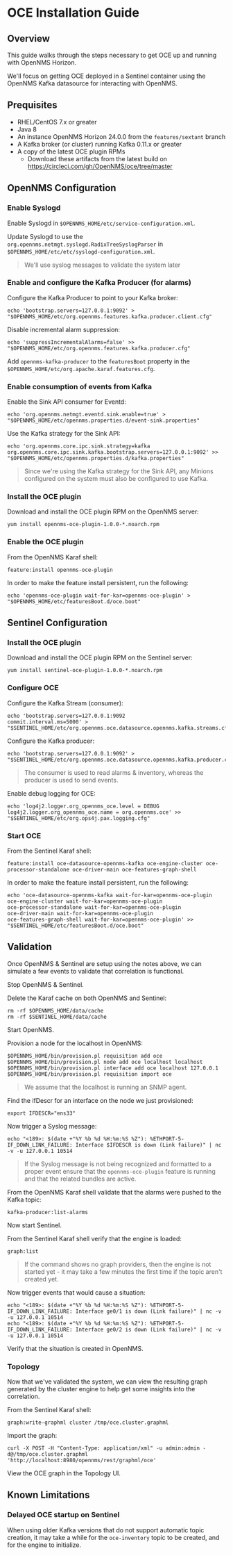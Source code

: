 # OCE Installation Guide

## Overview

This guide walks through the steps necessary to get OCE up and running with OpenNMS Horizon.

We'll focus on getting OCE deployed in a Sentinel container using the OpenNMS Kafka datasource for interacting with OpenNMS.

## Prequisites

* RHEL/CentOS 7.x or greater
* Java 8
* An instance OpenNMS Horizon 24.0.0 from the `features/sextant` branch
* A Kafka broker (or cluster) running Kafka 0.11.x or greater
* A copy of the latest OCE plugin RPMs
   * Download these artifacts from the latest build on https://circleci.com/gh/OpenNMS/oce/tree/master

## OpenNMS Configuration

### Enable Syslogd

Enable Syslogd in `$OPENNMS_HOME/etc/service-configuration.xml`.

Update Syslogd to use the `org.opennms.netmgt.syslogd.RadixTreeSyslogParser` in `$OPENNMS_HOME/etc/etc/syslogd-configuration.xml`.

> We'll use syslog messages to validate the system later

### Enable and configure the Kafka Producer (for alarms)

Configure the Kafka Producer to point to your Kafka broker:
```
echo 'bootstrap.servers=127.0.0.1:9092' > "$OPENNMS_HOME/etc/org.opennms.features.kafka.producer.client.cfg"
```

Disable incremental alarm suppression:
```
echo 'suppressIncrementalAlarms=false' >> "$OPENNMS_HOME/etc/org.opennms.features.kafka.producer.cfg"
```

Add `opennms-kafka-producer` to the `featuresBoot` property in the `$OPENNMS_HOME/etc/org.apache.karaf.features.cfg`.

### Enable consumption of events from Kafka

Enable the Sink API consumer for Eventd:
```
echo 'org.opennms.netmgt.eventd.sink.enable=true' > "$OPENNMS_HOME/etc/opennms.properties.d/event-sink.properties"
```

Use the Kafka strategy for the Sink API:
```
echo 'org.opennms.core.ipc.sink.strategy=kafka
org.opennms.core.ipc.sink.kafka.bootstrap.servers=127.0.0.1:9092' >> "$OPENNMS_HOME/etc/opennms.properties.d/kafka.properties"
```
> Since we're using the Kafka strategy for the Sink API, any Minions configured on the system must also be configured to use Kafka.

### Install the OCE plugin

Download and install the OCE plugin RPM on the OpenNMS server:

```
yum install opennms-oce-plugin-1.0.0-*.noarch.rpm
```

### Enable the OCE plugin

From the OpenNMS Karaf shell:
```
feature:install opennms-oce-plugin
```

In order to make the feature install persistent, run the following:
```
echo 'opennms-oce-plugin wait-for-kar=opennms-oce-plugin' > "$OPENNMS_HOME/etc/featuresBoot.d/oce.boot"
```

## Sentinel Configuration

### Install the OCE plugin

Download and install the OCE plugin RPM on the Sentinel server:
```
yum install sentinel-oce-plugin-1.0.0-*.noarch.rpm
```

### Configure OCE

Configure the Kafka Stream (consumer):
```
echo 'bootstrap.servers=127.0.0.1:9092
commit.interval.ms=5000' > "$SENTINEL_HOME/etc/org.opennms.oce.datasource.opennms.kafka.streams.cfg"
```

Configure the Kafka producer:
```
echo 'bootstrap.servers=127.0.0.1:9092' > "$SENTINEL_HOME/etc/org.opennms.oce.datasource.opennms.kafka.producer.cfg"
```

> The consumer is used to read alarms & inventory, whereas the producer is used to send events. 

Enable debug logging for OCE:
```
echo 'log4j2.logger.org_opennms_oce.level = DEBUG
log4j2.logger.org_opennms_oce.name = org.opennms.oce' >> "$SENTINEL_HOME/etc/org.ops4j.pax.logging.cfg"
```

### Start OCE 

From the Sentinel Karaf shell:
```
feature:install oce-datasource-opennms-kafka oce-engine-cluster oce-processor-standalone oce-driver-main oce-features-graph-shell
```

In order to make the feature install persistent, run the following:
```
echo 'oce-datasource-opennms-kafka wait-for-kar=opennms-oce-plugin
oce-engine-cluster wait-for-kar=opennms-oce-plugin
oce-processor-standalone wait-for-kar=opennms-oce-plugin
oce-driver-main wait-for-kar=opennms-oce-plugin
oce-features-graph-shell wait-for-kar=opennms-oce-plugin' >> "$SENTINEL_HOME/etc/featuresBoot.d/oce.boot"
```

## Validation

Once OpenNMS & Sentinel are setup using the notes above, we can simulate a few events to validate that correlation is functional.

Stop OpenNMS & Sentinel.

Delete the Karaf cache on both OpenNMS and Sentinel:
```
rm -rf $OPENNMS_HOME/data/cache
rm -rf $SENTINEL_HOME/data/cache
```

Start OpenNMS.

Provision a node for the localhost in OpenNMS:
```
$OPENNMS_HOME/bin/provision.pl requisition add oce
$OPENNMS_HOME/bin/provision.pl node add oce localhost localhost
$OPENNMS_HOME/bin/provision.pl interface add oce localhost 127.0.0.1
$OPENNMS_HOME/bin/provision.pl requisition import oce
```

> We assume that the localhost is running an SNMP agent.

Find the ifDescr for an interface on the node we just provisioned:
```
export IFDESCR="ens33"
```

Now trigger a Syslog message:
```
echo "<189>: $(date +"%Y %b %d %H:%m:%S %Z"): %ETHPORT-5-IF_DOWN_LINK_FAILURE: Interface $IFDESCR is down (Link failure)" | nc -v -u 127.0.0.1 10514
```

> If the Syslog message is not being recognized and formatted to a proper event ensure that the `opennms-oce-plugin` feature is running and that the related bundles are active.

From the OpenNMS Karaf shell validate that the alarms were pushed to the Kafka topic:
```
kafka-producer:list-alarms
```

Now start Sentinel.

From the Sentinel Karaf shell verify that the engine is loaded:
```
graph:list
```

> If the command shows no graph providers, then the engine is not started yet - it may take a few minutes the first time if the topic aren't created yet.

Now trigger events that would cause a situation:
```
echo "<189>: $(date +"%Y %b %d %H:%m:%S %Z"): %ETHPORT-5-IF_DOWN_LINK_FAILURE: Interface ge0/1 is down (Link failure)" | nc -v -u 127.0.0.1 10514
echo "<189>: $(date +"%Y %b %d %H:%m:%S %Z"): %ETHPORT-5-IF_DOWN_LINK_FAILURE: Interface ge0/2 is down (Link failure)" | nc -v -u 127.0.0.1 10514
```

Verify that the situation is created in OpenNMS.

### Topology

Now that we've validated the system, we can view the resulting graph generated by the cluster engine to help get some insights into the correlation.

From the Sentinel Karaf shell:
```
graph:write-graphml cluster /tmp/oce.cluster.graphml
```

Import the graph:
```
curl -X POST -H "Content-Type: application/xml" -u admin:admin -d@/tmp/oce.cluster.graphml 'http://localhost:8980/opennms/rest/graphml/oce'
```

View the OCE graph in the Topology UI.

## Known Limitations

### Delayed OCE startup on Sentinel

When using older Kafka versions that do not support automatic topic creation, it may take a while for the `oce-inventory` topic to be created, and for the engine to initialize.

